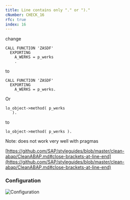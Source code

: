 ```yaml
---
title: Line contains only "." or ")."
cNumber: CHECK_16
rfc: true
index: 16
---
```


change

```abap
CALL FUNCTION 'ZASDF'
  EXPORTING
    A_WERKS = p_werks
    .
```

to

```abap
CALL FUNCTION 'ZASDF'
  EXPORTING
    A_WERKS = p_werks.
```

Or

```abap
lo_object->method( p_werks
   ).
```

to

```abap
lo_object->method( p_werks ).
```

Note: does not work very well with pragmas

[https://github.com/SAP/styleguides/blob/master/clean-abap/CleanABAP.md#close-brackets-at-line-end](https://github.com/SAP/styleguides/blob/master/clean-abap/CleanABAP.md#close-brackets-at-line-end)

### Configuration
![Configuration](/img/default_conf.png)
